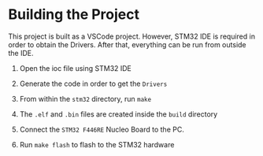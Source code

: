 # Building the Project

This project is built as a VSCode project. However, STM32 IDE is required in order to obtain the Drivers. After that, everything can be run from outside the IDE.

1. Open the ioc file using STM32 IDE

2. Generate the code in order to get the ```Drivers```

3. From within the ```stm32``` directory, run ```make```

4. The ```.elf``` and ```.bin``` files are created inside the ```build``` directory

5. Connect the ```STM32 F446RE``` Nucleo Board to the PC.

6. Run ```make flash``` to flash to the STM32 hardware

